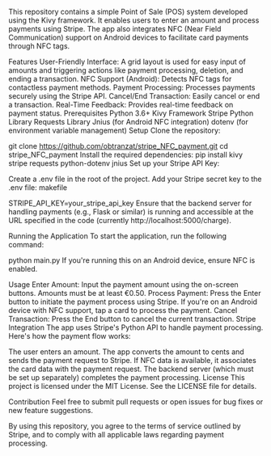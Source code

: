 This repository contains a simple Point of Sale (POS) system developed using the Kivy framework. It enables users to enter an amount and process payments using Stripe. The app also integrates NFC (Near Field Communication) support on Android devices to facilitate card payments through NFC tags.

Features
User-Friendly Interface: A grid layout is used for easy input of amounts and triggering actions like payment processing, deletion, and ending a transaction.
NFC Support (Android): Detects NFC tags for contactless payment methods.
Payment Processing: Processes payments securely using the Stripe API.
Cancel/End Transaction: Easily cancel or end a transaction.
Real-Time Feedback: Provides real-time feedback on payment status.
Prerequisites
Python 3.6+
Kivy Framework
Stripe Python Library
Requests Library
Jnius (for Android NFC integration)
dotenv (for environment variable management)
Setup
Clone the repository:

git clone https://github.com/obtranzat/stripe_NFC_payment.git
cd stripe_NFC_payment
Install the required dependencies:
pip install kivy stripe requests python-dotenv jnius
Set up your Stripe API Key:

Create a .env file in the root of the project.
Add your Stripe secret key to the .env file:
makefile

STRIPE_API_KEY=your_stripe_api_key
Ensure that the backend server for handling payments (e.g., Flask or similar) is running and accessible at the URL specified in the code (currently http://localhost:5000/charge).

Running the Application
To start the application, run the following command:


python main.py
If you're running this on an Android device, ensure NFC is enabled.

Usage
Enter Amount: Input the payment amount using the on-screen buttons. Amounts must be at least €0.50.
Process Payment: Press the Enter button to initiate the payment process using Stripe. If you're on an Android device with NFC support, tap a card to process the payment.
Cancel Transaction: Press the End button to cancel the current transaction.
Stripe Integration
The app uses Stripe's Python API to handle payment processing. Here's how the payment flow works:

The user enters an amount.
The app converts the amount to cents and sends the payment request to Stripe.
If NFC data is available, it associates the card data with the payment request.
The backend server (which must be set up separately) completes the payment processing.
License
This project is licensed under the MIT License. See the LICENSE file for details.

Contribution
Feel free to submit pull requests or open issues for bug fixes or new feature suggestions.

By using this repository, you agree to the terms of service outlined by Stripe, and to comply with all applicable laws regarding payment processing.
